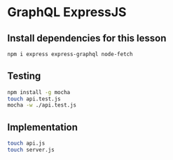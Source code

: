 # GraphQL ExpressJS

## Install dependencies for this lesson

```bash
npm i express express-graphql node-fetch
```

## Testing

```bash
npm install -g mocha
touch api.test.js
mocha -w ./api.test.js
```

## Implementation

```bash
touch api.js
touch server.js
```
